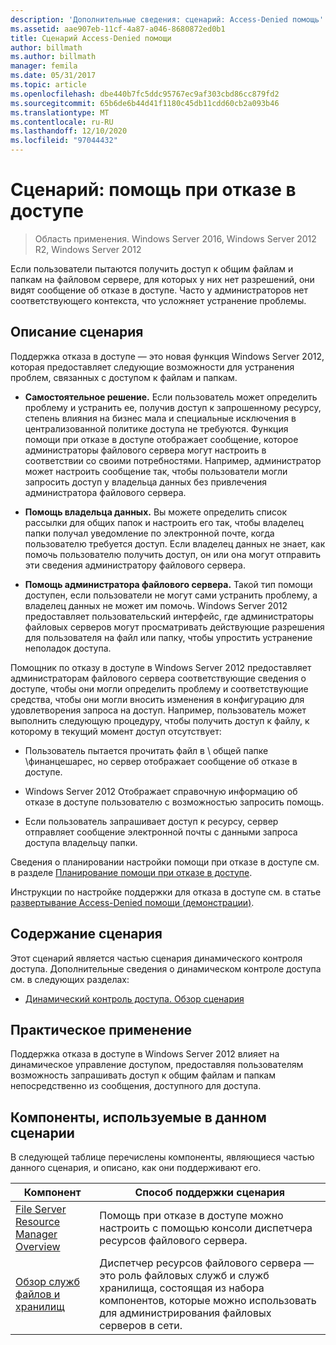 ```yaml
---
description: 'Дополнительные сведения: сценарий: Access-Denied помощь'
ms.assetid: aae907eb-11cf-4a87-a046-8680872ed0b1
title: Сценарий Access-Denied помощи
author: billmath
ms.author: billmath
manager: femila
ms.date: 05/31/2017
ms.topic: article
ms.openlocfilehash: dbe440b7fc5ddc95767ec9af303cbd86cc879fd2
ms.sourcegitcommit: 65b6de6b44d41f1180c45db11cdd60cb2a093b46
ms.translationtype: MT
ms.contentlocale: ru-RU
ms.lasthandoff: 12/10/2020
ms.locfileid: "97044432"
---
```

# <a name="scenario-access-denied-assistance"></a>Сценарий: помощь при отказе в доступе

>Область применения. Windows Server 2016, Windows Server 2012 R2, Windows Server 2012

Если пользователи пытаются получить доступ к общим файлам и папкам на файловом сервере, для которых у них нет разрешений, они видят сообщение об отказе в доступе. Часто у администраторов нет соответствующего контекста, что усложняет устранение проблемы.

## <a name="scenario-description"></a>Описание сценария
Поддержка отказа в доступе — это новая функция Windows Server 2012, которая предоставляет следующие возможности для устранения проблем, связанных с доступом к файлам и папкам.

-   **Самостоятельное решение.** Если пользователь может определить проблему и устранить ее, получив доступ к запрошенному ресурсу, степень влияния на бизнес мала и специальные исключения в централизованной политике доступа не требуются. Функция помощи при отказе в доступе отображает сообщение, которое администраторы файлового сервера могут настроить в соответствии со своими потребностями. Например, администратор может настроить сообщение так, чтобы пользователи могли запросить доступ у владельца данных без привлечения администратора файлового сервера.

-   **Помощь владельца данных.** Вы можете определить список рассылки для общих папок и настроить его так, чтобы владелец папки получал уведомление по электронной почте, когда пользователю требуется доступ. Если владелец данных не знает, как помочь пользователю получить доступ, он или она могут отправить эти сведения администратору файлового сервера.

-   **Помощь администратора файлового сервера.** Такой тип помощи доступен, если пользователи не могут сами устранить проблему, а владелец данных не может им помочь.  Windows Server 2012 предоставляет пользовательский интерфейс, где администраторы файловых серверов могут просматривать действующие разрешения для пользователя на файл или папку, чтобы упростить устранение неполадок доступа.

Помощник по отказу в доступе в Windows Server 2012 предоставляет администраторам файлового сервера соответствующие сведения о доступе, чтобы они могли определить проблему и соответствующие средства, чтобы они могли вносить изменения в конфигурацию для удовлетворения запроса на доступ. Например, пользователь может выполнить следующую процедуру, чтобы получить доступ к файлу, к которому в текущий момент доступ отсутствует:

-   Пользователь пытается прочитать файл в \\ общей папке \финанцешарес, но сервер отображает сообщение об отказе в доступе.

-    Windows Server 2012 Отображает справочную информацию об отказе в доступе пользователю с возможностью запросить помощь.

-   Если пользователь запрашивает доступ к ресурсу, сервер отправляет сообщение электронной почты с данными запроса доступа владельцу папки.

Сведения о планировании настройки помощи при отказе в доступе см. в разделе [Планирование помощи при отказе в доступе](assetId:///b169f0a4-8b97-4da8-ae4a-c8f1986d19e1).

Инструкции по настройке поддержки для отказа в доступе см. в статье [развертывание Access-Denied помощи &#40;демонстрации&#41;](Deploy-Access-Denied-Assistance--Demonstration-Steps-.md).

## <a name="in-this-scenario"></a>Содержание сценария
Этот сценарий является частью сценария динамического контроля доступа. Дополнительные сведения о динамическом контроле доступа см. в следующих разделах:

-   [Динамический контроль доступа. Обзор сценария](Dynamic-Access-Control--Scenario-Overview.md)

## <a name="practical-applications"></a>Практическое применение
Поддержка отказа в доступе в Windows Server 2012 влияет на динамическое управление доступом, предоставляя пользователям возможность запрашивать доступ к общим файлам и папкам непосредственно из сообщения, доступного для доступа.

## <a name="features-included-in-this-scenario"></a><a name="BKMK_NEW"></a>Компоненты, используемые в данном сценарии
В следующей таблице перечислены компоненты, являющиеся частью данного сценария, и описано, как они поддерживают его.

|Компонент|Способ поддержки сценария|
|-----------|---------------------------------|
|[File Server Resource Manager Overview](/previous-versions/windows/it-pro/windows-server-2012-R2-and-2012/hh831701(v=ws.11))|Помощь при отказе в доступе можно настроить с помощью консоли диспетчера ресурсов файлового сервера.|
|[Обзор служб файлов и хранилищ](/previous-versions/windows/it-pro/windows-server-2012-R2-and-2012/hh831487(v=ws.11))|Диспетчер ресурсов файлового сервера — это роль файловых служб и служб хранилища, состоящая из набора компонентов, которые можно использовать для администрирования файловых серверов в сети.|

